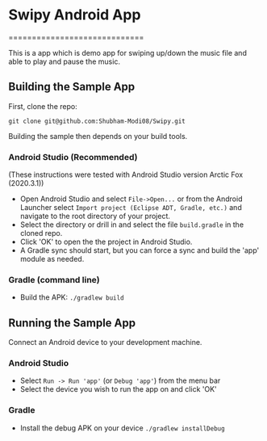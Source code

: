 

# Swipy Android App 
=============================

This is a app which is demo app for swiping up/down the music file and able to play and pause the music.

## Building the Sample App

First, clone the repo:

`git clone git@github.com:Shubham-Modi08/Swipy.git`


Building the sample then depends on your build tools.

### Android Studio (Recommended)

(These instructions were tested with Android Studio version Arctic Fox (2020.3.1))

* Open Android Studio and select `File->Open...` or from the Android Launcher select `Import project (Eclipse ADT, Gradle, etc.)` and navigate to the root directory of your project.
* Select the directory or drill in and select the file `build.gradle` in the cloned repo.
* Click 'OK' to open the the project in Android Studio.
* A Gradle sync should start, but you can force a sync and build the 'app' module as needed.

### Gradle (command line)

* Build the APK: `./gradlew build`

## Running the Sample App

Connect an Android device to your development machine.

### Android Studio

* Select `Run -> Run 'app'` (or `Debug 'app'`) from the menu bar
* Select the device you wish to run the app on and click 'OK'

### Gradle

* Install the debug APK on your device `./gradlew installDebug`

